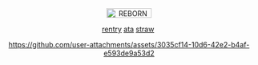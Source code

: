 <div align="center">

<img width="90" height="19" alt="REBORN (1)" src="https://github.com/user-attachments/assets/167e6faa-240f-48a5-8901-d4bdbcf0d99c" />

[rentry](https://rentry.co/weaveroflight) ‎‎‎‎‎‎‎[ata](https://qupid.atabook.org)   ‎‎‎[straw‎](https://martyroftheabyss.straw.page) ‎‎‎



https://github.com/user-attachments/assets/3035cf14-10d6-42e2-b4af-e593de9a53d2




 


</div>



 
